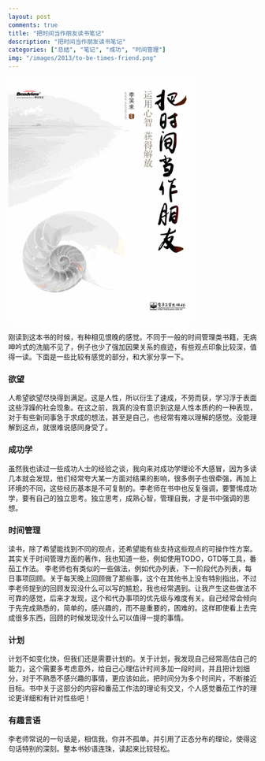 ```yaml
---
layout: post
comments: true
title: "把时间当作朋友读书笔记"
description: "把时间当作朋友读书笔记"
categories: ["总结", "笔记", "成功", "时间管理"]
img: "/images/2013/to-be-times-friend.png"
---
```


![把时间当作朋友][1]

刚读到这本书的时候，有种相见恨晚的感觉。不同于一般的时间管理类书籍，无病呻吟式的洗脑不见了，例子也少了强加因果关系的痕迹，有些观点印象比较深，值得一读。下面是一些比较有感觉的部分，和大家分享一下。

### 欲望
人希望欲望尽快得到满足。这是人性，所以衍生了速成，不劳而获，学习浮于表面这些浮躁的社会现象。在这之前，我真的没有意识到这是人性本质的的一种表现，对于有些新同事急于求成的想法，甚至是自己，也经常有难以理解的感觉。没能理解到这点，就很难说感同身受了。

### 成功学
虽然我也读过一些成功人士的经验之谈，我向来对成功学理论不大感冒，因为多读几本就会发现，他们经常夸大某一方面对结果的影响，很多例子也很牵强，再加上环境的不同，这些经历基本是不可复制的。李老师在书中也反复强调，要警惕成功学，要有自己的独立思考。独立思考，成熟心智，管理自我，才是书中强调的思想。

### 时间管理
读书，除了希望能找到不同的观点，还希望能有些支持这些观点的可操作性方案。其实关于时间管理方面的著作，我也知道一些，例如使用TODO，GTD等工具，番茄工作法。 李老师也有类似的一些做法，例如代办列表，下一阶段代办列表，每日事项回顾。关于每天晚上回顾做了那些事，这个在其他书上没有特别指出，不过李老师提到的回顾发现没什么可以写的尴尬，我也经常遇到。让我产生这些做法不可靠的感觉，后来才发现，这个和代办事项的优先级与难度有关。自己经常会倾向于先完成熟悉的，简单的，感兴趣的，而不是重要的，困难的。这样即使看上去完成很多东西，回顾的时候发现没什么可以值得一提的事情。

### 计划
计划不如变化快，但我们还是需要计划的。关于计划，我发现自己经常高估自己的能力，这个需要多考虑意外，给自己心理估计时间多加一段时间，并且把计划细分，对于不熟悉不感兴趣的事情，更应该如此，把时间分为多个时间片，不断接近目标。书中关于这部分的内容和番茄工作法的理论有交叉，个人感觉番茄工作的理论更详细和有针对性些吧！


### 有趣言语
李老师常说的一句话是，相信我，你并不孤单。并引用了正态分布的理论，使得这句话特别的深刻。整本书妙语连珠，读起来比较轻松。

 [1]: /assets/images/2013/tobe-times-friend.gif

